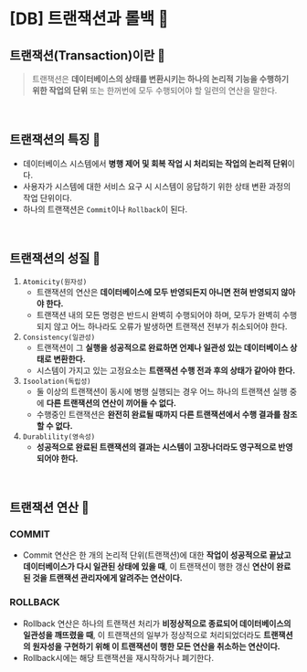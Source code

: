 # [DB] 트랜잭션과 롤백 📝

## **트랜잭션(Transaction)이란 💭**

> 트랜잭션은 **데이터베이스의 상태를 변환시키는 하나의 논리적 기능을 수행하기 위한 작업의 단위** 또는 한꺼번에 모두 수행되어야 할 일련의 연산을 말한다.

<br />

## **트랜잭션의 특징 💭**

- 데이터베이스 시스템에서 **병행 제어 및 회복 작업 시 처리되는 작업의 논리적 단위**이다.
- 사용자가 시스템에 대한 서비스 요구 시 시스템이 응답하기 위한 상태 변환 과정의 작업 단위이다.
- 하나의 트랜잭션은 `Commit`이나 `Rollback`이 된다.

<br />

## **트랜잭션의 성질 💭**

1. `Atomicity(원자성)`
   - 트랜잭션의 연산은 **데이터베이스에 모두 반영되든지 아니면 전혀 반영되지 않아야 한다.**
   - 트랜잭션 내의 모든 명령은 반드시 완벽히 수행되어야 하며, 모두가 완벽히 수행되지 않고 어느 하나라도 오류가 발생하면 트랜잭션 전부가 취소되어야 한다.
2. `Consistency(일관성)`
   - 트랜잭션이 그 **실행을 성공적으로 완료하면 언제나 일관성 있는 데이터베이스 상태로 변환한다.**
   - 시스템이 가지고 있는 고정요소는 **트랜잭션 수행 전과 후의 상태가 같아야 한다.**
3. `Isoolation(독립성)`
   - 둘 이상의 트랜잭션이 동시에 병행 실행되는 경우 어느 하나의 트랜잭션 실행 중에 **다른 트랜잭션의 연산이 끼어들 수 없다.**
   - 수행중인 트랜잭션은 **완전히 완료될 때까지 다른 트랜잭션에서 수행 결과를 참조할 수 없다.**
4. `Durablility(영속성)`
   - **성공적으로 완료된 트랜잭션의 결과는 시스템이 고장나더라도 영구적으로 반영되어야 한다.**

<br />

## **트랜잭션 연산 💭**

### **COMMIT**

- Commit 연산은 한 개의 논리적 단위(트랜잭션)에 대한 **작업이 성공적으로 끝났고 데이터베이스가 다시 일관된 상태에 있을 때**, 이 트랜잭션이 행한 갱신 **연산이 완료된 것을 트랜잭션 관리자에게 알려주는 연산이다.**

### **ROLLBACK**

- Rollback 연산은 하나의 트랜잭션 처리가 **비정상적으로 종료되어 데이터베이스의 일관성을 깨뜨렸을 때**, 이 트랜잭션의 일부가 정상적으로 처리되었더라도 **트랜잭션의 원자성을 구현하기 위해 이 트랜잭션이 행한 모든 연산을 취소하는 연산이다.**
- Rollback시에는 해당 트랜잭션을 재시작하거나 폐기한다.
